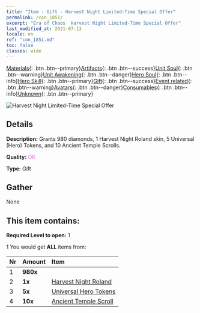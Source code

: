 ```yaml
---
title: "Item - Gift - Harvest Night Limited-Time Special Offer"
permalink: /con_1851/
excerpt: "Era of Chaos  Harvest Night Limited-Time Special Offer"
last_modified_at: 2021-07-13
locale: en
ref: "con_1851.md"
toc: false
classes: wide
---
```

 [Materials](/Items/){: .btn .btn--primary}[Artifacts](/Items/Artifacts/){: .btn .btn--success}[Unit Soul](/Items/UnitSoul/){: .btn .btn--warning}[Unit Awakening](/Items/UnitAwakening/){: .btn .btn--danger}[Hero Soul](/Items/HeroSoul/){: .btn .btn--info}[Hero Skill](/Items/HeroSkill/){: .btn .btn--primary}[Gift](/Items/Gift/){: .btn .btn--success}[Event related](/Items/Events/){: .btn .btn--warning}[Avatars](/Items/Avatars/){: .btn .btn--danger}[Consumables](/Items/Consumables/){: .btn .btn--info}[Unknown](/Items/Unknown/){: .btn .btn--primary}

 ![Harvest Night Limited-Time Special Offer](/images/t/i_907474.png)

## Details
 **Description:** Grants 980 diamonds, 1 Harvest Night Roland skin, 5 Universal (Hero) Tokens, and 10 Ancient Temple Scrolls.

 **Quality:** <span style="color: #DA70D6">OK</span>

 **Type:** Gift

## Gather

  None

## This item contains:

 **Required Level to open:** 1

 1 You would get **ALL** items  from:

  | Nr | Amount |     Item    |
  |:---|:-------|:------------|
  | 1 |  **980x** | <i class="fas fa-gem"/> |  | 
  | 2 |  **1x** | [Harvest Night Roland](/Items/con_1034/) |  | 
  | 3 |  **5x** | [Universal Hero Tokens](/Items/her_358/) |  | 
  | 4 |  **10x** | [Ancient Temple Scroll](/Items/con_697/) |  | 
